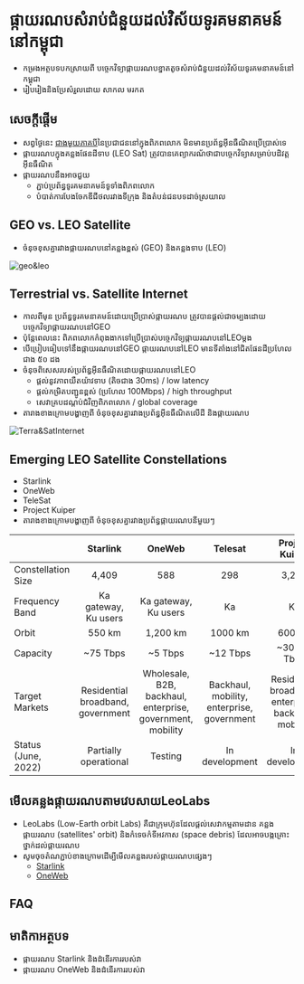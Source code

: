 # ផ្កាយរណបសំរាប់ជំនួយដល់វិស័យទូរគមនាគមន៍នៅកម្ពុជា
* កម្រងអត្ថបទបកស្រាយពី បច្ចេកវិទ្យាផ្កាយរណបខ្នាតតូចសំរាប់ជំនួយដល់វិស័យទូរគមនាគមន៍នៅកម្ពុជា
* រៀបរៀងនិងប្រែសំរួលដោយ សាកល មរកត

## សេចក្តីផ្តើម
* សព្វថ្ងៃនេះ [ជាងមួយភាគបី](https://www.itu.int/itu-d/reports/statistics/facts-figures-2021/)នៃប្រជាជននៅក្នុងពិភពលោក មិនមានប្រព័ន្ធអ៊ីនធឺណិតប្រើប្រាស់ទេ 
* ផ្កាយរណបក្នុងគន្លងផែនដីទាប (LEO Sat) ត្រូវបានគេព្យាករណ័ថាជាបច្ចេកវិទ្យាសម្រាប់បដិវត្តអ៊ីនធឺណិត
* ផ្កាយរណបនឹងអាចជួយ
  * ភ្ជាប់ប្រព័ន្ធទូរគមនាគមន៍ទូទាំងពិភពលោក 
  * បំបាត់ការបែងចែកឌីជីថលរវាងទីក្រុង និងតំបន់ជនបទដាច់ស្រយាល

## GEO vs. LEO Satellite
* ចំនុចខុសគ្នារវាងផ្កាយរណបនៅគន្លងខ្ពស់ (GEO) និងគន្លងទាប (LEO)

![geo&leo](https://www.satellitephonereview.com/wp-content/uploads/sites/171/2020/01/Geo_Leo_orbit.png)

## Terrestrial vs. Satellite Internet
* កាលពីមុន ប្រព័ន្ធទូរគមនាគមន៍ដោយប្រើប្រាស់ផ្កាយរណប ត្រូវបានផ្តល់ជាចម្បងដោយបច្ចេកវិទ្យាផ្កាយរណបនៅGEO
* ប៉ុន្តែពេលនេះ ពិភពលោកកំពុងងាកទៅប្រើប្រាស់បច្ចេកវិទ្យផ្កាយរណបនៅLEOម្តង
* បើប្រៀបធៀបទៅនឹងផ្កាយរណបនៅGEO ផ្កាយរណបនៅLEO មានទីតាំងនៅជិតផែនដីប្រហែលជាង ៥០ ដង
* ចំនុចពិសេសរបស់ប្រព័ន្ធអ៊ីនធឺណិតដោយផ្កាយរណបនៅLEO
  * ផ្តល់នូវភាពយឺតយ៉ាវទាប (តិចជាង 30ms) / low latency
  * ផ្តល់កម្រិតបញ្ជូនខ្ពស់ (ប្រហែល 100Mbps) / high throughput
  * សេវាគ្របដណ្តប់ជំវិញពិភពលោក / global coverage
* តារាងខាងក្រោមបង្ហាញពី ចំនុចខុសគ្នារវាងប្រព័ន្ធអ៊ីនធឺណិតលើដី និងផ្កាយរណប

![Terra&SatInternet](https://web-assets.bcg.com/dims4/default/007b8f1/2147483647/strip/true/crop/2180x1270+0+0/resize/2880x1678!/quality/90/?url=http%3A%2F%2Fboston-consulting-group-brightspot.s3.amazonaws.com%2F20%2F1c%2Fa89b9bb346a99df5dc2f972be618%2Fexhibit-1.jpg)

## Emerging LEO Satellite Constellations
* Starlink
* OneWeb
* TeleSat
* Project Kuiper
* តារាងខាងក្រោមបង្ហាញពី ចំនុចខុសគ្នារវាងប្រព័ន្ធផ្កាយរណបនីមួយៗ

|           | Starlink | OneWeb | Telesat | Project Kuiper |
| --- | :---: | :---: | :---: | :---: |
| Constellation Size | 4,409 | 588 | 298 | 3,236 |
| Frequency Band | Ka gateway, Ku users | Ka gateway, Ku users| Ka | Ka |
| Orbit | 550 km | 1,200 km | 1000 km | 600 km |
| Capacity | ~75 Tbps | ~5 Tbps | ~12 Tbps | ~30-32 Tbps |
| Target Markets | Residential broadband, government | Wholesale, B2B, backhaul, enterprise, government, mobility | Backhaul, mobility, enterprise, government | Residential broadband, enterprise, backhual, mobility |
| Status (June, 2022) | Partially operational | Testing | In development | In development |

## មើលគន្លងផ្កាយរណបតាមវេបសាយLeoLabs
* LeoLabs (Low-Earth orbit Labs) គឺជាក្រុមហ៊ុនដែលផ្តល់សេវាកម្មតាមដាន គន្លងផ្កាយរណប (satellites' orbit) និងកំទេចកំទីអវកាស (space debris) ដែលអាចបង្កគ្រោះថ្នាក់ដល់ផ្កាយរណប
* សូមចុចតំណភ្ជាប់ខាងក្រោមដើម្បីមើលគន្លងរបស់ផ្កាយរណបផ្សេងៗ
  * [Starlink](https://platform.leolabs.space/visualizations/leo#search=starlink;view=objectType)
  * [OneWeb](https://platform.leolabs.space/visualizations/leo#search=oneweb;view=objectType)

## FAQ

## មាតិកាអត្ថបទ
* ផ្កាយរណប Starlink និងដំនើរការរបស់វា
* ផ្កាយរណប OneWeb និងដំនើរការរបស់វា
